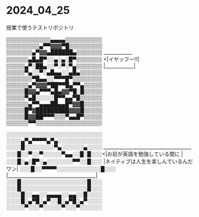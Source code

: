 # 2024_04_25
授業で使うテストリポジトリ

▒▒▒▒▒▒▒▒▒▒▒▒▄▄▄▄▒▒▒▒▒▒▒▒▒▒
▒▒▒▒▒▒▒▒▒▄▀▀▓▓▓▀█▒▒▒▒▒▒▒▒▒
▒▒▒▒▒▒▒▄▀▓▓▄██████▄▒▒▒▒▒▒▒   ____________
▒▒▒▒▒▒▄█▄█▀░░▄░▄░█▀▒▒▒▒▒▒▒ <|イヤッフー!!|
▒▒▒▒▒▄▀░██▄░░▀░▀░▀▄▒▒▒▒▒▒▒  |____________|
▒▒▒▒▒▀▄░░▀░▄█▄▄░░▄█▄▒▒▒▒▒▒
▒▒▒▒▒▒▒▀█▄▄░░▀▀▀█▀▒▒▒▒▒▒▒▒
▒▒▒▒▒▒▄▀▓▓▓▀██▀▀█▄▀▀▄▒▒▒▒▒
▒▒▒▒▒█▓▓▄▀▀▀▄█▄▓▓▀█░█▒▒▒▒▒
▒▒▒▒▒▀▄█░░░░░█▀▀▄▄▀█▒▒▒▒▒▒
▒▒▒▒▒▒▄▀▀▄▄▄██▄▄█▀▓▓█▒▒▒▒▒
▒▒▒▒▒█▀▓█████████▓▓▓█▒▒▒▒▒
▒▒▒▒▒█▓▓██▀▀▀▒▒▒▀▄▄█▀▒▒▒▒▒
▒▒▒▒▒▒▀▀▒▒▒▒▒▒▒▒▒▒▒▒▒▒▒▒▒▒

░░░░░░░░░░░░░░░░░░░░░░░░░░
░░░░▄▀▄▀▀▀▀▄▀▄░░░░░░░░░░░░
░░░░█░░░░░░░░▀▄░░░░░░▄░░░░  _____________________________________
░░░█░░▀░░▀░░░░░▀▄▄░░█░█░░░<|お前が英語を勉強している間に          |
░░░█░▄░█▀░▄░░░░░░░▀▀░░█░░░ |ネイティブは人生を楽しんでいるんだワン|
░░░█░░▀▀▀▀░░░░░░░░░░░░█░░░ |_____________________________________|
░░░█░░░░░░░░░░░░░░░░░░█░░░
░░░█░░░░░░░░░░░░░░░░░░█░░░
░░░░█░░▄▄░░▄▄▄▄░░▄▄░░█░░░░
░░░░█░▄▀█░▄▀░░█░▄▀█░▄▀░░░░
░░░░░▀░░░▀░░░░░▀░░░▀░░░░░░
